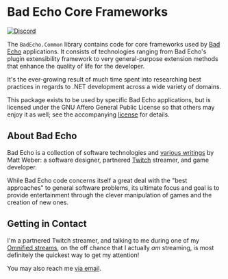 # Bad Echo Core Frameworks
[![Discord](https://img.shields.io/discord/348353194801364992?style=flat-square&label=Discord&logo=discord&logoColor=white&color=7289DA)](https://discord.gg/omni) 

The `BadEcho.Common` library contains code for core frameworks used by [Bad Echo](https://badecho.com) applications. It consists of technologies ranging from Bad Echo's plugin extensibility framework to very general-purpose extension methods that enhance the quality of life for the developer. 

It's the ever-growing result of much time spent into researching best practices in regards to .NET development across a wide variety of domains.

This package exists to be used by specific Bad Echo applications, but is licensed under the GNU Affero General Public License so that others may enjoy it as well; see the accompanying [license](https://github.com/omniscientist/BadEcho/blob/master/LICENSE.md) for details.

## About Bad Echo
Bad Echo is a collection of software technologies and [various writings](https://badecho.com) by Matt Weber: a software designer, partnered [Twitch](https://twitch.tv/omni) streamer, and game developer.

While Bad Echo code concerns itself a great deal with the "best approaches" to general software problems, its ultimate focus and goal is to provide entertainment through the clever manipulation of games and the creation of new ones.

## Getting in Contact
I'm a partnered Twitch streamer, and talking to me during one of my [Omnified streams](https://twitch.tv/omni), on the off chance that I actually _am_ streaming, is most definitely the quickest way to get my attention!

You may also reach me [via email](mailto:matt@badecho.com).